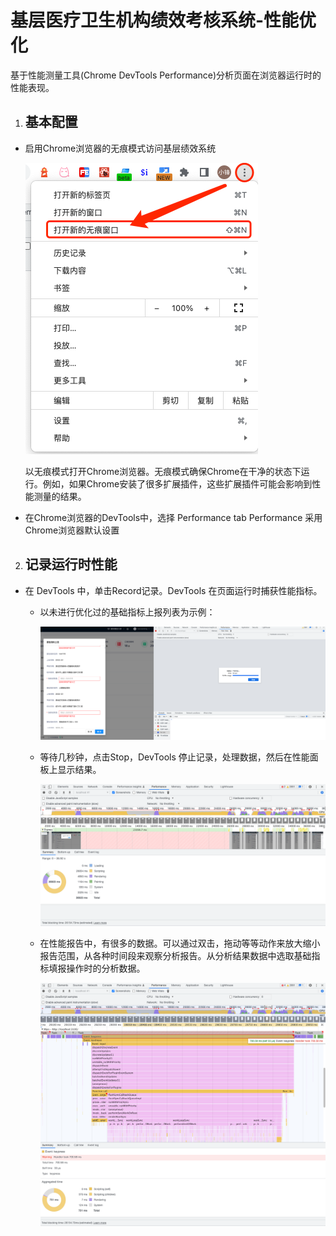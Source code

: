 # 基层医疗卫生机构绩效考核系统-性能优化

基于性能测量工具(Chrome DevTools Performance)分析页面在浏览器运行时的性能表现。

1. ## 基本配置

  - 启用Chrome浏览器的无痕模式访问基层绩效系统

    ![打开Chrome无痕窗口](./assets/openChrome.png)

    以无痕模式打开Chrome浏览器。无痕模式确保Chrome在干净的状态下运行。例如，如果Chrome安装了很多扩展插件，这些扩展插件可能会影响到性能测量的结果。

  - 在Chrome浏览器的DevTools中，选择 Performance tab
    Performance 采用Chrome浏览器默认设置

2. ## 记录运行时性能

  - 在 DevTools 中，单击Record记录。DevTools 在页面运行时捕获性能指标。

    - 以未进行优化过的基础指标上报列表为示例：

      ![点击record](./assets/record.png)
    - 等待几秒钟，点击Stop，DevTools 停止记录，处理数据，然后在性能面板上显示结果。

      ![分析结果](./assets/result.png)
    - 在性能报告中，有很多的数据。可以通过双击，拖动等等动作来放大缩小报告范围，从各种时间段来观察分析报告。从分析结果数据中选取基础指标填报操作时的分析数据。

      ![分析结果](./assets/handleTook.png)

    


